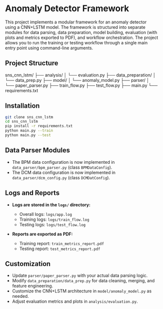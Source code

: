 # Anomaly Detector Framework

This project implements a modular framework for an anomaly detector using a CNN+LSTM model. The framework is structured into separate modules for data parsing, data preparation, model building, evaluation (with plots and metrics exported to PDF), and workflow orchestration. The project allows you to run the training or testing workflow through a single main entry point using command-line arguments.

## Project Structure

sns_cnn_lstm/ ├── analysis/ │ └── evaluation.py ├── data_preparation/ │ └── data_prep.py ├── model/ │ └── anomaly_model.py ├── parser/ │ └── paper_parser.py ├── train_flow.py ├── test_flow.py ├── main.py └── requirements.txt


## Installation

   ```bash
   git clone sns_cnn_lstm
   cd sns_cnn_lstm
   pip install -r requirements.txt
   python main.py --train
   python main.py --test
   ```

## Data Parser Modules

- The BPM data configuration is now implemented in `data_parser/bpm_parser.py` (class `BPMDataConfig`).
- The DCM data configuration is now implemented in `data_parser/dcm_config.py` (class `DCMDatConfig`).


## Logs and Reports 

- **Logs are stored in the `logs/` directory:**
  - Overall logs: `logs/app.log`
  - Training logs: `logs/train_flow.log`
  - Testing logs: `logs/test_flow.log`

- **Reports are exported as PDF:**
  - Training report: `train_metrics_report.pdf`
  - Testing report: `test_metrics_report.pdf`

## Customization

- Update `parser/paper_parser.py` with your actual data parsing logic.
- Modify `data_preparation/data_prep.py` for data cleaning, merging, and feature engineering.
- Customize the CNN+LSTM architecture in `model/anomaly_model.py` as needed.
- Adjust evaluation metrics and plots in `analysis/evaluation.py`.